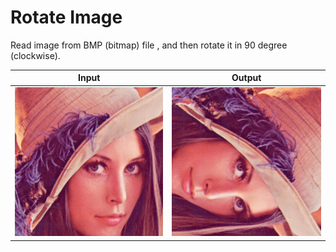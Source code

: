# Rotate Image
Read image from BMP (bitmap) file , and then rotate it in 90 degree (clockwise).

| Input                   | Output                         |
| ----------------------- | ------------------------------ |
| ![input](./lena256.bmp) | ![output](./output_rot_90.bmp) |